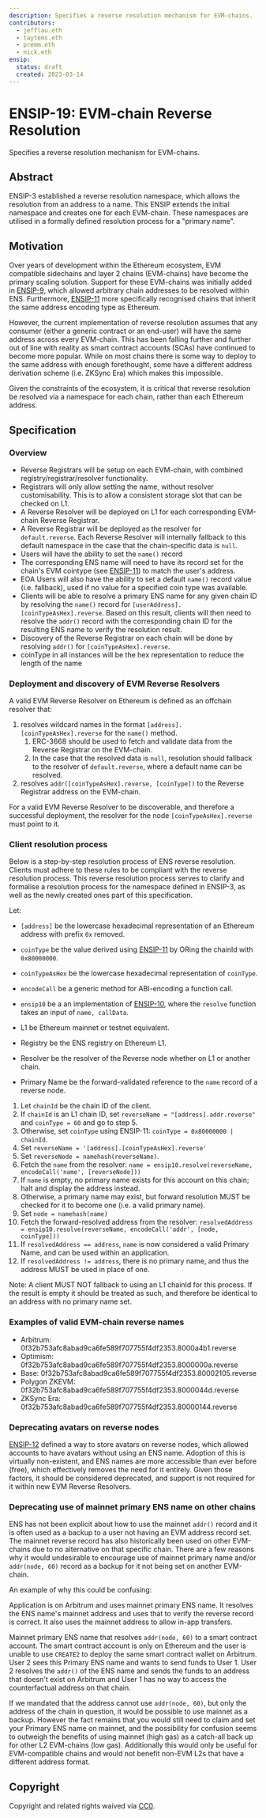 ```yaml
---
description: Specifies a reverse resolution mechanism for EVM-chains.
contributors:
  - jefflau.eth
  - taytems.eth
  - premm.eth
  - nick.eth
ensip:
  status: draft
  created: 2023-03-14
---
```


# ENSIP-19: EVM-chain Reverse Resolution

Specifies a reverse resolution mechanism for EVM-chains.

## Abstract

ENSIP-3 established a reverse resolution namespace, which allows the resolution from an address to a name. This ENSIP extends the initial namespace and creates one for each EVM-chain. These namespaces are utilised in a formally defined resolution process for a "primary name".

## Motivation

Over years of development within the Ethereum ecosystem, EVM compatible sidechains and layer 2 chains (EVM-chains) have become the primary scaling solution. Support for these EVM-chains was initially added in [ENSIP-9](https://docs.ens.domains/ensip/9), which allowed arbitrary chain addresses to be resolved within ENS. Furthermore, [ENSIP-11](https://docs.ens.domains/ensip/11) more specifically recognised chains that inherit the same address encoding type as Ethereum.

However, the current implementation of reverse resolution assumes that any consumer (either a generic contract or an end-user) will have the same address across every EVM-chain. This has been falling further and further out of line with reality as smart contract accounts (SCAs) have continued to become more popular. While on most chains there is some way to deploy to the same address with enough forethought, some have a different address derivation scheme (i.e. ZKSync Era) which makes this impossible.

Given the constraints of the ecosystem, it is critical that reverse resolution be resolved via a namespace for each chain, rather than each Ethereum address.

## Specification

### Overview

- Reverse Registrars will be setup on each EVM-chain, with combined registry/registrar/resolver functionality.
- Registrars will only allow setting the name, without resolver customisability.
  This is to allow a consistent storage slot that can be checked on L1.
- A Reverse Resolver will be deployed on L1 for each corresponding EVM-chain Reverse Registrar.
- A Reverse Registrar will be deployed as the resolver for `default.reverse`. Each Reverse Resolver will internally fallback to this default namespace in the case that the chain-specific data is `null`.
- Users will have the ability to set the `name()` record
- The corresponding ENS name will need to have its record set for the chain's EVM cointype (see [ENSIP-11](https://docs.ens.domains/ensip/11)) to match the user's address.
- EOA Users will also have the ability to set a default `name()` record value (i.e. fallback), used if no value for a specified coin type was available.
- Clients will be able to resolve a primary ENS name for any given chain ID by resolving the `name()` record for `[userAddress].[coinTypeAsHex].reverse`. Based on this result, clients will then need to resolve the `addr()` record with the corresponding chain ID for the resulting ENS name to verify the resolution result.
- Discovery of the Reverse Registrar on each chain will be done by resolving `addr()` for `[coinTypeAsHex].reverse`.
- coinType in all instances will be the hex representation to reduce the length of the name

### Deployment and discovery of EVM Reverse Resolvers

A valid EVM Reverse Resolver on Ethereum is defined as an offchain resolver that:

1. resolves wildcard names in the format `[address].[coinTypeAsHex].reverse` for the `name()` method.
   1. ERC-3668 should be used to fetch and validate data from the Reverse Registrar on the EVM-chain.
   2. In the case that the resolved data is `null`, resolution should fallback to the resolver of `default.reverse`, where a default name can be resolved.
2. resolves `addr([coinTypeAsHex].reverse, [coinType])` to the Reverse Registrar address on the EVM-chain.

For a valid EVM Reverse Resolver to be discoverable, and therefore a successful deployment, the resolver for the node `[coinTypeAsHex].reverse` must point to it.

### Client resolution process

Below is a step-by-step resolution process of ENS reverse resolution. Clients must adhere to these rules to be compliant with the reverse resolution process. This reverse resolution process serves to clarify and formalise a resolution process for the namespace defined in ENSIP-3, as well as the newly created ones part of this specification.

Let:

- `[address]` be the lowercase hexadecimal representation of an Ethereum address with prefix `0x` removed.

- `coinType` be the value derived using [ENSIP-11](https://docs.ens.domains/ensip/11) by ORing the chainId with `0x80000000`.

- `coinTypeAsHex` be the lowercase hexadecimal representation of `coinType`.

- `encodeCall` be a generic method for ABI-encoding a function call.

- `ensip10` be a an implementation of [ENSIP-10](https://docs.ens.domains/ensip/10), where the `resolve` function takes an input of `name, callData`.

- L1 be Ethereum mainnet or testnet equivalent.

- Registry be the ENS registry on Ethereum L1.

- Resolver be the resolver of the Reverse node whether on L1 or another chain.

- Primary Name be the forward-validated reference to the `name` record of a reverse node.

1. Let `chainId` be the chain ID of the client.
2. If `chainId` is an L1 chain ID, set `reverseName = "[address].addr.reverse"` and `coinType = 60` and go to step 5.
3. Otherwise, set `coinType` using ENSIP-11: `coinType = 0x80000000 | chainId`.
4. Set `reverseName = '[address].[coinTypeAsHex].reverse'`
5. Set `reverseNode = namehash(reverseName)`.
6. Fetch the `name` from the resolver: `name = ensip10.resolve(reverseName, encodeCall('name', [reverseNode]))`
7. If `name` is empty, no primary name exists for this account on this chain; halt and display the address instead.
8. Otherwise, a primary name may exist, but forward resolution MUST be checked for it to become one (i.e. a valid primary name).
9. Set `node = namehash(name)`
10. Fetch the forward-resolved address from the resolver: `resolvedAddress = ensip10.resolve(reverseName, encodeCall('addr', [node, coinType]))`
11. If `resolvedAddress == address`, `name` is now considered a valid Primary Name, and can be used within an application.
12. If `resolvedAddress != address`, there is no primary name, and thus the address MUST be used in place of one.

Note: A client MUST NOT fallback to using an L1 chainId for this process. If the result is empty it should be treated as such, and therefore be identical to an address with no primary name set.

### Examples of valid EVM-chain reverse names

- Arbitrum: 0f32b753afc8abad9ca6fe589f707755f4df2353.8000a4b1.reverse
- Optimism:
  0f32b753afc8abad9ca6fe589f707755f4df2353.8000000a.reverse
- Base: 0f32b753afc8abad9ca6fe589f707755f4df2353.80002105.reverse
- Polygon ZKEVM: 0f32b753afc8abad9ca6fe589f707755f4df2353.8000044d.reverse
- ZKSync Era: 0f32b753afc8abad9ca6fe589f707755f4df2353.80000144.reverse

### Deprecating avatars on reverse nodes

[ENSIP-12](https://docs.ens.domains/ensip/12) defined a way to store avatars on reverse nodes, which allowed accounts to have avatars without using an ENS name. Adoption of this is virtually non-existent, and ENS names are more accessible than ever before (free), which effectively removes the need for it entirely. Given those factors, it should be considered deprecated, and support is not required for it within new EVM Reverse Resolvers.

### Deprecating use of mainnet primary ENS name on other chains

ENS has not been explicit about how to use the mainnet `addr()` record and it is often used as a backup to a user not having an EVM address record set. The mainnet reverse record has also historically been used on other EVM-chains due to no alternative on that specific chain. There are a few reasons why it would undesirable to encourage use of mainnet primary name and/or `addr(node, 60)` record as a backup for it not being set on another EVM-chain.

An example of why this could be confusing:

Application is on Arbitrum and uses mainnet primary ENS name. It resolves the ENS name's mainnet address and uses that to verify the reverse record is correct. It also uses the mainnet address to allow in-app transfers.

Mainnet primary ENS name that resolves `addr(node, 60)` to a smart contract account. The smart contract account is only on Ethereum and the user is unable to use `CREATE2` to deploy the same smart contract wallet on Arbitrum. User 2 sees this Primary ENS name and wants to send funds to User 1. User 2 resolves the `addr()` of the ENS name and sends the funds to an address that doesn't exist on Arbitrum and User 1 has no way to access the counterfactual address on that chain.

If we mandated that the address cannot use `addr(node, 60)`, but only the address of the chain in question, it would be possible to use mainnet as a backup. However the fact remains that you would still need to claim and set your Primary ENS name on mainnet, and the possibility for confusion seems to outweigh the benefits of using mainnet (high gas) as a catch-all back up for other L2 EVM-chains (low gas). Additionally this would only be useful for EVM-compatible chains and would not benefit non-EVM L2s that have a different address format.

## Copyright

Copyright and related rights waived via [CC0](https://creativecommons.org/publicdomain/zero/1.0/).
